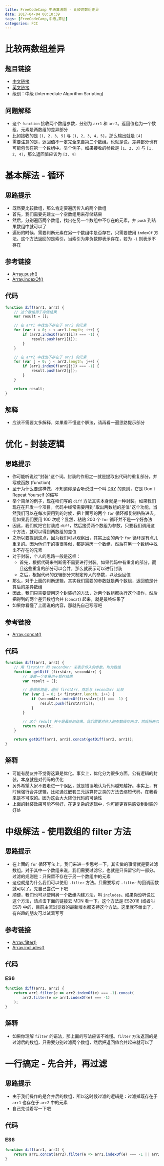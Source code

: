 ```yaml
---
title: FreeCodeCamp 中级算法题 - 比较两数组差异
date: 2017-04-04 00:10:39
tags: [FreeCodeCamp,中级,算法]
categories: FCC
---
```

# 比较两数组差异
## 题目链接
- [中文链接](https://www.freecodecamp.cn/challenges/diff-two-arrays)
- [英文链接](https://www.freecodecamp.com/challenges/diff-two-arrays)
- 级别：中级 (Intermediate Algorithm Scripting)
<!-- more -->

## 问题解释
- 这个 `function` 接收两个数组参数，分别为 `arr1` 和 `arr2`。返回值也为一个数组，元素是两数组的差异部分
- 比如接收的是 `[1, 2, 3, 5]` 与 `[1, 2, 3, 4, 5]`，那么输出就是 `[4]`
- 需要注意的是，返回值不一定完全来自第二个数组。也就是说，差异部分也有可能包含在第一个数组中。举个例子，如果接收的参数是 `[1, 2, 3]` 与 `[1, 2, 4]`，那么返回值应该为 `[3, 4]`

# 基本解法 - 循环
## 思路提示
- 既然要比较数组，那么肯定要遍历传入的两个数组
- 首先，我们需要先建立一个空数组用来存储结果
- 然后，分别遍历两个数组，找出在另一个数组中不存在的元素，并 `push` 到结果数组中就可以了
- 遍历的时候，需要判断元素在另一个数组中是否存在，只需要使用 `indexOf` 方法。这个方法返回的是索引，当索引为非负数即表示存在，若为 `-1` 则表示不存在

## 参考链接
- [Array.push()](https://developer.mozilla.org/zh-CN/docs/Web/JavaScript/Reference/Global_Objects/Array/push)
- [Array.indexOf()](https://developer.mozilla.org/zh-CN/docs/Web/JavaScript/Reference/Global_Objects/Array/indexOf)

## 代码
```js
function diff(arr1, arr2) {
    // 这个数组用于存储结果
    var result = [];

    // 在 arr1 中找出不存在于 arr2 的元素
    for (var i = 0; i < arr1.length; i++) {
        if (arr2.indexOf(arr1[i]) === -1) {
            result.push(arr1[i]);
        }
    }

    // 在 arr2 中找出不存在于 arr1 的元素
    for (var j = 0; j < arr2.length; j++) {
        if (arr1.indexOf(arr2[j]) === -1) {
            result.push(arr2[j]);
        }
    }

    return result;
}
```

## 解释
- 应该不需要太多解释，如果看不懂这个解法，请再看一遍思路提示部分

# 优化 - 封装逻辑
## 思路提示
- 你可能听说过"封装"这个词。封装的作用之一就是提取出代码的重复部分，并写成函数 (function)
- 至于为什么要这样做，不知道你是否听说过一个叫 [DRY](https://en.wikipedia.org/wiki/Don%27t_repeat_yourself) 的原则，它是 Don't Repeat Yourself 的缩写
- 举个简单的例子，现在咱们写的 `diff` 方法其实本身就是一种封装。如果我们现在在开发一个项目，代码中经常需要用到"取出两数组的差值"这个功能，当然我们可以在每次要用到的时候，把上面写的两个 `for` 循环都复制粘贴进去。但如果我们要用 100 次呢？显然，粘贴 200 个 `for` 循环并不是一个好办法
- 因此，我们就把它封装成 `diff`，然后接受两个数组为参数，只要我们调用这个方法，就可以得到两数组的差值
- 之所以要提到这点，因为我们可以观察出，其实上面的两个 `for` 循环是有点儿重复的。因为他们干的事很类似，都是遍历一个数组，然后在另一个数组中找出不存在的元素
- 对于封装，个人的思路一般是这样：
	- 首先，根据代码来判断需不需要进行封装。如果代码中有重复的部分，而且这些重复的部分可以合并，那么就表示可以进行封装
	- 之后，根据代码的逻辑部分来制定传入的参数，以及返回值
- 那么，对于上面的判断逻辑，其实我们需要的参数就是两个数组，返回值是计算后的差异数组
- 因此，我们只需要使用这个封装好的方法，对两个数组都执行这个操作，然后把得到的两个差异数组合并 (`concat`) 起来，就是最终结果了
- 如果你看懂了上面说的内容，那就先自己写写吧

## 参考链接
- [Array.concat()](https://developer.mozilla.org/zh-CN/docs/Web/JavaScript/Reference/Global_Objects/Array/concat)

## 代码
```js
function diff(arr1, arr2) {
    // 用 firstArr 和 secondArr 来表示传入的参数，均为数组
    function getDiff (firstArr, secondArr) {
        // 设置一个变量用于暂存结果
        var result = [];

        // 逻辑思路是，遍历 firstArr，然后与 secondArr 比较
        for (var i = 0; i< firstArr.length; i++) {
            if (secondArr.indexOf(firstArr[i]) === -1) {
                result.push(firstArr[i]);
            }
        }

        // 这个 result 并不是最终的结果。我们需要对传入的参数操作两次，然后把两次的结果合并起来
        return result;
    }

    return getDiff(arr1, arr2).concat(getDiff(arr2, arr1));
}
```

## 解释
- 可能有朋友并不觉得这算是优化。事实上，优化分为很多方面。公有逻辑的封装，本身就是对代码的优化
- 另外希望大家不要走进一个误区，就是错误地认为代码越短越好。事实上，有时候强行合并逻辑，比如通过嵌套三元运算符之类的方法去缩短代码，在我看来是不可取的。因为这会大大降低代码的可读性
- 上面的封装效果可能不够好，在更复杂的逻辑中，你可能更容易感受到封装的好处

# 中级解法 - 使用数组的 filter 方法
## 思路提示
- 在上面的 `for` 循环写法上，我们来进一步思考一下，其实做的事情就是要过滤数组。对于其中一个数组来说，我们需要过滤它，也就是只保留它的一部分。过滤的规则是：只保留不存在于另一个数组中的元素
- 这也就是为什么我们可以使用 `.filter` 方法。只需要写对 `.filter` 的回调函数就可以了。先自己尝试一下吧
- 顺便，我们也可以使用另一个数组内建方法，叫 `includes`。如果你没听说过这个方法，请点击下面的链接去 MDN 看一下。这个方法是 ES2016 (或者叫 ES7) 中的，目前主流浏览器的最新版本都支持这个方法。这里就不给出了，有兴趣的朋友可以试着写写

## 参考链接
- [Array.filter()](https://developer.mozilla.org/zh-CN/docs/Web/JavaScript/Reference/Global_Objects/Array/filter)
- [Array.includes()](https://developer.mozilla.org/zh-CN/docs/Web/JavaScript/Reference/Global_Objects/Array/includes)

## 代码
### ES6
```js
function diff(arr1, arr2) {
    return arr1.filter(e => arr2.indexOf(e) === -1).concat(
        arr2.filter(e => arr1.indexOf(e) === -1)
    );
}
```

## 解释
- 如果你理解 `filter` 的语法，那上面的写法应该不难懂。`filter` 方法返回的是过滤后的数组，只需要分别过滤两个数组，然后把返回值合并起来就可以了

# 一行搞定 - 先合并，再过滤
## 思路提示
- 由于我们操作的是合并后的数组，所以这时候过滤的逻辑是：过滤掉既存在于 `arr1` 也存在于 `arr2` 中的元素
- 自己先试着写一下吧

## 代码
### ES6
```js
function diff(arr1, arr2) {
    return arr1.concat(arr2).filter(e => arr1.indexOf(e) === -1 || arr2.indexOf(e) === -1);
}
```
